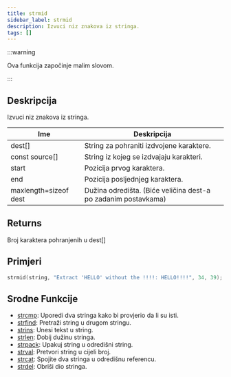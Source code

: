 ```yaml
---
title: strmid
sidebar_label: strmid
description: Izvuci niz znakova iz stringa.
tags: []
---
```


:::warning

Ova funkcija započinje malim slovom.

:::

## Deskripcija

Izvuci niz znakova iz stringa.

| Ime                   | Deskripcija                                                    |
| --------------------- | -------------------------------------------------------------- |
| dest[]                | String za pohraniti izdvojene karaktere.                       |
| const source[]        | String iz kojeg se izdvajaju karakteri.                        |
| start                 | Pozicija prvog karaktera.                                      |
| end                   | Pozicija posljednjeg karaktera.                                |
| maxlength=sizeof dest | Dužina odredišta. (Biće veličina dest-a po zadanim postavkama) |

## Returns

Broj karaktera pohranjenih u dest[]

## Primjeri

```c
strmid(string, "Extract 'HELLO' without the !!!!: HELLO!!!!", 34, 39); //string sadrži "HELLO"
```

## Srodne Funkcije

- [strcmp](strcmp): Uporedi dva stringa kako bi provjerio da li su isti.
- [strfind](strfind): Pretraži string u drugom stringu.
- [strins](strins): Unesi tekst u string.
- [strlen](strlen): Dobij dužinu stringa.
- [strpack](strpack): Upakuj string u odredišni string.
- [strval](strval): Pretvori string u cijeli broj.
- [strcat](strcat): Spojite dva stringa u odredišnu referencu.
- [strdel](strdel): Obriši dio stringa.
